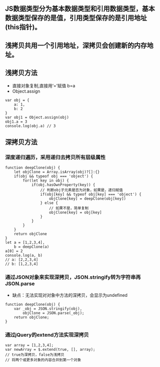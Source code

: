 ## JS数据类型分为基本数据类型和引用数据类型，基本数据类型保存的是值，引用类型保存的是引用地址(this指针)。
## 浅拷贝共用一个引用地址，深拷贝会创建新的内存地址。

## 浅拷贝方法
- 直接对象复制,直接用‘=’赋值 b=a
- Object.assign
```
var obj = {
    a: 1,
    b: 2
}
var obj1 = Object.assign(obj)
obj1.a = 3
console.log(obj.a) // 3
```

## 深拷贝方法

### 深度递归遍历，采用递归去拷贝所有层级属性
```
function deepClone(obj) {
    let objClone = Array.isArray(obj)?[]:{}
    if(obj && typeof obj === 'object') {
        for(let key in obj) {
            if(obj.hasOwnProperty(key)) {
                // 判断obj子元素是否为对象，如果是，递归赋值
                if(obj[key] && typeof obj[key] === 'object') {
                    objClone[key] = deepClone(obj[key])
                } else {
                    // 如果不是，简单复制
                    objClone[key] = obj[key]
                }
            }
        }
    }
    return objClone
}
let a = [1,2,3,4],
    b = deepClone(a)
a[0] = 2
console.log(a, b)
// a: [2,2,3,4]
// b: [1,2,3,4]
```

### 通过JSON对象来实现深拷贝，JSON.stringify转为字符串再JSON.parse
- 缺点：无法实现对对象中方法的深拷贝，会显示为undefined
```
function deepClone(obj) {
    var _obj = JSON.stringify(obj),
        objClone = JSON.parse(_obj);
    return objClone;
}
```

### 通过jQuery的extend方法实现深拷贝
```
var array = [1,2,3,4];
var newArray = $.extend(true, [], array);
// true为深拷贝，false为浅拷贝
// 将两个或更多对象的内容合并到第一个对象
```


